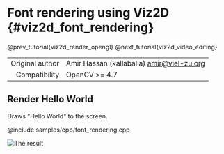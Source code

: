 # Font rendering using Viz2D {#viz2d_font_rendering}

@prev_tutorial{viz2d_render_opengl}
@next_tutorial{viz2d_video_editing}

|    |    |
| -: | :- |
| Original author | Amir Hassan (kallaballa) <amir@viel-zu.org> |
| Compatibility | OpenCV >= 4.7 |

## Render Hello World
Draws "Hello World" to the screen.

@include samples/cpp/font_rendering.cpp

![The result](doc/font_rendering.png)

